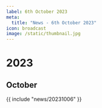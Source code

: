 ```yaml
---
label: 6th October 2023
meta:
  title: "News - 6th October 2023"
icon: broadcast
image: /static/thumbnail.jpg
---
```


# 2023
## October

{{ include "news/20231006" }}